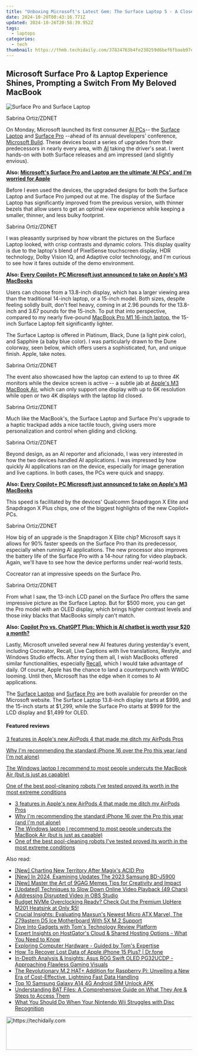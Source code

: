 ```yaml
---
title: "Unboxing Microsoft's Latest Gem: The Surface Laptop 5 - A Closer Look & Comparison"
date: 2024-10-20T00:43:16.771Z
updated: 2024-10-26T20:58:39.952Z
tags:
  - laptops
categories:
  - tech
thumbnail: https://thmb.techidaily.com/37824763b4fe230259d6bef6fbaeb97e72f0109764846d4b08ba179c365c9b27.jpg
---
```


## Microsoft Surface Pro & Laptop Experience Shines, Prompting a Switch From My Beloved MacBook

![Surface Pro and Surface Laptop](https://www.zdnet.com/a/img/resize/b1393d9ffbfe7ffd32fcc56baa8d3bf606f16403/2024/05/20/7bce5596-1f8a-47ec-98d0-69967f60bc73/img-3308.jpg?auto=webp&width=1280)

Sabrina Ortiz/ZDNET

On Monday, Microsoft launched its first consumer [AI PCs](https://www.zdnet.com/article/what-is-an-ai-pc-and-should-you-buy-one/)\-- the [Surface Laptop](https://www.microsoft.com/en-us/store/configure/surface-laptop-7th-edition/8tq2hq5xxkj9) and [Surface Pro](https://www.microsoft.com/en-us/store/configure/surface-pro-11th-edition/8n9t09p96cmj) \--ahead of its annual developers' conference, [Microsoft Build](https://www.zdnet.com/meet-the-team/sabrina-ortiz/). These devices boast a series of upgrades from their predecessors in nearly every area, with [AI](https://www.zdnet.com/article/what-is-ai-heres-everything-you-need-to-know-about-artificial-intelligence/) taking the driver's seat. I went hands-on with both Surface releases and am impressed (and slightly envious). 

**Also: [Microsoft's Surface Pro and Laptop are the ultimate 'AI PCs', and I'm worried for Apple](https://www.zdnet.com/article/microsofts-surface-pro-and-laptop-are-the-ultimate-ai-pcs-and-im-worried-for-apple/)**

Before I even used the devices, the upgraded designs for both the Surface Laptop and Surface Pro jumped out at me. The display of the Surface Laptop has significantly improved from the previous version, with thinner bezels that allow users to get an optimal view experience while keeping a smaller, thinner, and less bulky footprint.

Sabrina Ortiz/ZDNET

I was pleasantly surprised by how vibrant the pictures on the Surface Laptop looked, with crisp contrasts and dynamic colors. This display quality is due to the laptop's blend of PixelSense touchscreen display, HDR technology, Dolby Vision IQ, and Adaptive color technology, and I'm curious to see how it fares outside of the demo environment.

**Also: [Every Copilot+ PC Microsoft just announced to take on Apple's M3 MacBooks](https://www.zdnet.com/article/every-copilot-pc-microsoft-just-announced-to-take-on-apples-m3-macbooks/)**

Users can choose from a 13.8-inch display, which has a larger viewing area than the traditional 14-inch laptop, or a 15-inch model. Both sizes, despite feeling solidly built, don't feel heavy, coming in at 2.96 pounds for the 13.8-inch and 3.67 pounds for the 15-inch. To put that into perspective, compared to my nearly five-pound [MacBook Pro M1 16-inch laptop](https://apple.sjv.io/c/159047/435031/7613?&sharedid=zdnet&partnerpropertyid=1980086&u=https%3A%2F%2Fwww.apple.com%2Fshop%2Fbuy-mac%2Fmacbook-pro%2F16-inch&subId1=zd-%5F%5FCOM%5FCLICK%5FID%5F%5F-dtp), the 15-inch Surface Laptop felt significantly lighter. 

The Surface Laptop is offered in Platinum, Black, Dune (a light pink color), and Sapphire (a baby blue color). I was particularly drawn to the Dune colorway, seen below, which offers users a sophisticated, fun, and unique finish. Apple, take notes.

Sabrina Ortiz/ZDNET

The event also showcased how the laptop can extend to up to three 4K monitors while the device screen is active -- a subtle jab at [Apple's M3 MacBook Air](https://apple.sjv.io/c/159047/435031/7613?&sharedid=zdnet&partnerpropertyid=1980086&u=https%3A%2F%2Fwww.apple.com%2Fshop%2Fbuy-mac%2Fmacbook-air%2F13-inch-m3&subId1=zd-%5F%5FCOM%5FCLICK%5FID%5F%5F-dtp), which can only support one display with up to 6K resolution while open or two 4K displays with the laptop lid closed. 

Sabrina Ortiz/ZDNET

Much like the MacBook's, the Surface Laptop and Surface Pro's upgrade to a haptic trackpad adds a nice tactile touch, giving users more personalization and control when gliding and clicking.

Sabrina Ortiz/ZDNET

Beyond design, as an AI reporter and aficionado, I was very interested in how the two devices handled AI applications. I was impressed by how quickly AI applications ran on the device, especially for image generation and live captions. In both cases, the PCs were quick and snappy.

**Also: [Every Copilot+ PC Microsoft just announced to take on Apple's M3 MacBooks](https://www.zdnet.com/article/every-copilot-pc-microsoft-just-announced-to-take-on-apples-m3-macbooks/)**

This speed is facilitated by the devices' Qualcomm Snapdragon X Elite and Snapdragon X Plus chips, one of the biggest highlights of the new Copilot+ PCs.

Sabrina Ortiz/ZDNET

How big of an upgrade is the Snapdragon X Elite chip? Microsoft says it allows for 90% faster speeds on the Surface Pro than its predecessor, especially when running AI applications. The new processor also improves the battery life of the Surface Pro with a 14-hour rating for video playback. Again, we'll have to see how the device performs under real-world tests.

Cocreator ran at impressive speeds on the Surface Pro. 

Sabrina Ortiz/ZDNET

From what I saw, the 13-inch LCD panel on the Surface Pro offers the same impressive picture as the Surface Laptop. But for $500 more, you can get the Pro model with an OLED display, which brings higher contrast levels and those inky blacks that MacBooks simply can't match. 

**Also: [Copilot Pro vs. ChatGPT Plus: Which is AI chatbot is worth your $20 a month?](https://www.zdnet.com/article/copilot-pro-vs-chatgpt-plus-which-is-ai-chatbot-is-worth-your-20-a-month/)**

Lastly, Microsoft unveiled several new AI features during yesterday's event, including Cocreator, Recall, Live Captions with live translations, Restyle, and Windows Studio effects. After trying them all, I wish MacBooks offered similar functionalities, especially [Recall](https://www.zdnet.com/article/windows-new-recall-feature-lets-you-ask-ai-for-that-file-or-email-you-cant-find/), which I would take advantage of daily. Of course, Apple has the chance to land a counterpunch with WWDC looming. Until then, Microsoft has the edge when it comes to AI applications.

The [Surface Laptop](https://www.microsoft.com/en-us/store/configure/surface-laptop-7th-edition/8tq2hq5xxkj9) and [Surface Pro](https://www.microsoft.com/en-us/store/configure/surface-pro-11th-edition/8n9t09p96cmj) are both available for preorder on the Microsoft website. The Surface Laptop 13.8-inch display starts at $999, and the 15-inch starts at $1,299, while the Surface Pro starts at $999 for the LCD display and $1,499 for OLED. 

#### Featured reviews

[3 features in Apple's new AirPods 4 that made me ditch my AirPods Pros](https://www.zdnet.com/article/3-features-in-apples-new-airpods-4-that-made-me-ditch-my-airpods-pros/ "3 features in Apple's new AirPods 4 that made me ditch my AirPods Pros")

[Why I'm recommending the standard iPhone 16 over the Pro this year (and I'm not alone)](https://www.zdnet.com/article/why-im-recommending-the-standard-iphone-16-over-the-pro-this-year-and-im-not-alone/ "Why I'm recommending the standard iPhone 16 over the Pro this year (and I'm not alone)")

[The Windows laptop I recommend to most people undercuts the MacBook Air (but is just as capable)](https://www.zdnet.com/article/the-windows-laptop-i-recommend-to-most-people-undercuts-the-macbook-air-but-is-just-as-capable/ "The Windows laptop I recommend to most people undercuts the MacBook Air (but is just as capable)")

[One of the best pool-cleaning robots I've tested proved its worth in the most extreme conditions](https://www.zdnet.com/article/one-of-the-best-pool-cleaning-robots-ive-tested-proved-its-worth-in-the-most-extreme-conditions/ "One of the best pool-cleaning robots I've tested proved its worth in the most extreme conditions")

* [3 features in Apple's new AirPods 4 that made me ditch my AirPods Pros](https://www.zdnet.com/article/3-features-in-apples-new-airpods-4-that-made-me-ditch-my-airpods-pros/ "3 features in Apple's new AirPods 4 that made me ditch my AirPods Pros")
* [Why I'm recommending the standard iPhone 16 over the Pro this year (and I'm not alone)](https://www.zdnet.com/article/why-im-recommending-the-standard-iphone-16-over-the-pro-this-year-and-im-not-alone/ "Why I'm recommending the standard iPhone 16 over the Pro this year (and I'm not alone)")
* [The Windows laptop I recommend to most people undercuts the MacBook Air (but is just as capable)](https://www.zdnet.com/article/the-windows-laptop-i-recommend-to-most-people-undercuts-the-macbook-air-but-is-just-as-capable/ "The Windows laptop I recommend to most people undercuts the MacBook Air (but is just as capable)")
* [One of the best pool-cleaning robots I've tested proved its worth in the most extreme conditions](https://www.zdnet.com/article/one-of-the-best-pool-cleaning-robots-ive-tested-proved-its-worth-in-the-most-extreme-conditions/ "One of the best pool-cleaning robots I've tested proved its worth in the most extreme conditions")

<ins class="adsbygoogle"
     style="display:block"
     data-ad-format="autorelaxed"
     data-ad-client="ca-pub-7571918770474297"
     data-ad-slot="1223367746"></ins>

<ins class="adsbygoogle"
     style="display:block"
     data-ad-client="ca-pub-7571918770474297"
     data-ad-slot="8358498916"
     data-ad-format="auto"
     data-full-width-responsive="true"></ins>

<span class="atpl-alsoreadstyle">Also read:</span>
<div><ul>
<li><a href="https://fox-blue.techidaily.com/new-charting-new-territory-after-magixs-acid-pro/"><u>[New] Charting New Territory After Magix's ACID Pro</u></a></li>
<li><a href="https://fox-access.techidaily.com/new-in-2024-examining-updates-the-2023-samsung-bd-j5900/"><u>[New] In 2024, Examining Updates The 2023 Samsung BD-J5900</u></a></li>
<li><a href="https://extra-guidance.techidaily.com/new-master-the-art-of-9gag-memes-tips-for-creativity-and-impact/"><u>[New] Master the Art of 9GAG Memes Tips for Creativity and Impact</u></a></li>
<li><a href="https://facebook-video-share.techidaily.com/updated-techniques-to-slow-down-online-video-playback-49-chars/"><u>[Updated] Techniques to Slow Down Online Video Playback (49 Chars)</u></a></li>
<li><a href="https://digital-screen-recording.techidaily.com/addressing-disrupted-video-in-obs-studio/"><u>Addressing Disrupted Video in OBS Studio</u></a></li>
<li><a href="https://hardware-reviews.techidaily.com/1723341711051-budget-nvme-overclocking-ready-check-out-the-premium-uphere-m201-heatsink-at-only-5/"><u>Budget NVMe Overclocking Ready? Check Out the Premium UpHere M201 Heatsink at Only $5!</u></a></li>
<li><a href="https://hardware-reviews.techidaily.com/crucial-insights-evaluating-maxsuns-newest-micro-atx-marvel-the-z79astern-d5-ice-motherboard-with-5x-m2-support/"><u>Crucial Insights: Evaluating Maxsun's Newest Micro ATX Marvel, The Z79astern D5 Ice Motherboard With 5X M.2 Support</u></a></li>
<li><a href="https://hardware-reviews.techidaily.com/dive-into-gadgets-with-toms-technology-review-platform/"><u>Dive Into Gadgets with Tom's Technology Review Platform</u></a></li>
<li><a href="https://hardware-reviews.techidaily.com/expert-insights-on-hostgators-cloud-and-shared-hosting-options-what-you-need-to-know/"><u>Expert Insights on HostGator's Cloud & Shared Hosting Options - What You Need to Know</u></a></li>
<li><a href="https://hardware-reviews.techidaily.com/exploring-computer-hardware-guided-by-toms-expertise/"><u>Exploring Computer Hardware - Guided by Tom's Expertise</u></a></li>
<li><a href="https://techidaily.com/how-to-recover-lost-data-of-apple-iphone-15-plus-drfone-by-drfone-ios-data-recovery-ios-data-recovery/"><u>How To Recover Lost Data of Apple iPhone 15 Plus? | Dr.fone</u></a></li>
<li><a href="https://hardware-reviews.techidaily.com/in-depth-analysis-and-insights-asus-rog-swift-oled-pg32ucdp-approaching-flawless-gaming-visuals/"><u>In-Depth Analysis & Insights: Asus ROG Swift OLED PG32UCDP - Approaching Flawless Gaming Visuals</u></a></li>
<li><a href="https://hardware-reviews.techidaily.com/the-revolutionary-m2-hatplus-addition-for-raspberry-pi-unveiling-a-new-era-of-cost-effective-lightning-fast-data-handling/"><u>The Revolutionary M.2 HAT+ Addition for Raspberry Pi: Unveiling a New Era of Cost-Effective, Lightning Fast Data Handling</u></a></li>
<li><a href="https://sim-unlock.techidaily.com/top-10-samsung-galaxy-a14-4g-android-sim-unlock-apk-by-drfone-android/"><u>Top 10 Samsung Galaxy A14 4G Android SIM Unlock APK</u></a></li>
<li><a href="https://win-dash.techidaily.com/understanding-bat-files-a-comprehensive-guide-on-what-they-are-and-steps-to-access-them/"><u>Understanding BAT Files: A Comprehensive Guide on What They Are & Steps to Access Them</u></a></li>
<li><a href="https://techtrends.techidaily.com/what-you-should-do-when-your-nintendo-wii-struggles-with-disc-recognition/"><u>What You Should Do When Your Nintendo Wii Struggles with Disc Recognition</u></a></li>
</ul></div>

<!-- affiliate ads begin -->
<a href="https://appsumo.8odi.net/c/5597632/2082542/7443" target="_top" id="2082542">
  <img src="//a.impactradius-go.com/display-ad/7443-2082542" border="0" alt="https://techidaily.com" width="728" height="90"/>
</a>
<img height="0" width="0" src="https://appsumo.8odi.net/i/5597632/2082542/7443" style="position:absolute;visibility:hidden;" border="0" />
<!-- affiliate ads end -->

